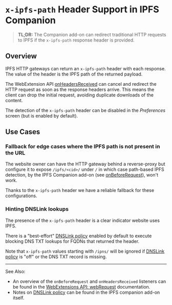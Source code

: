 # `x-ipfs-path` Header Support in IPFS Companion

> **TL;DR:** The Companion add-on can redirect traditional HTTP requests to IPFS if the `x-ipfs-path` response header is provided.

## Overview

IPFS HTTP gateways can return an `x-ipfs-path` header with each response. The value of the header is the IPFS path of the returned payload.

The WebExtension API [onHeadersReceived][] can cancel and redirect the HTTP request as soon as the response headers arrive. This means the client can drop the initial request, avoiding duplicate downloads of the content.

The detection of the `x-ipfs-path` header can be disabled in the _Preferences_ screen (but is enabled by default).

## Use Cases

### Fallback for edge cases where the IPFS path is not present in the URL

The website owner can have the HTTP gateway behind a reverse-proxy but configure it to expose `/ipfs/<cid>/` under `/` in which case path-based IPFS detection, by the IPFS Companion add-on (see [onBeforeRequest][]), won't work.

Thanks to the `x-ipfs-path` header we have a reliable fallback for these configurations.

### Hinting DNSLink lookups

The presence of the `x-ipfs-path` header is a clear indicator website uses IPFS.

There is a "best-effort" [DNSLink policy][] enabled by default to execute blocking DNS TXT lookups for FQDNs that returned the header.

Note that `x-ipfs-path` values starting with `/ipns/` will be ignored if [DNSLink policy][] is "off" or the DNS TXT record is missing.

----

See Also:

- An overview of the `onBeforeRequest` and `onHeadersReceived` listeners can be found in the [WebExtensions API: webRequest](https://developer.mozilla.org/en-US/docs/Mozilla/Add-ons/WebExtensions/API/webRequest) documentation.
- Notes on [DNSLink policy][] can be found in the IPFS companion add-on itself.

[dnslink policy]: dnslink.md
[onBeforeRequest]: https://developer.mozilla.org/en-US/Add-ons/WebExtensions/API/webRequest/onBeforeRequest
[onHeadersReceived]: https://developer.mozilla.org/en-US/docs/Mozilla/Add-ons/WebExtensions/API/webRequest/onHeadersReceived
